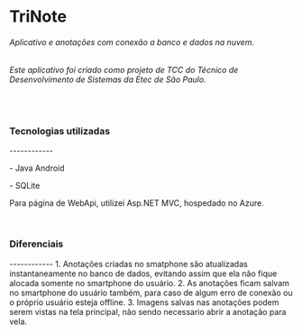<h1>TriNote</h1>
<h6>Aplicativo e anotações com conexão a banco e dados na nuvem.</h6>
<h6>Este aplicativo foi criado como projeto de TCC do Técnico de Desenvolvimento de Sistemas da Etec de São Paulo.</h6>

<br />

<h3>Tecnologias utilizadas</h3>
------------
<p>- Java Android</p>
<p>- SQLite</p>

<p>Para página de WebApi, utilizei Asp.NET MVC, hospedado no Azure.</p>

<br />

<h3>Diferenciais</h3>
------------
1. Anotações criadas no smatphone são atualizadas instantaneamente no banco de dados, evitando assim que ela não fique alocada somente no smartphone do usuário.
2. As anotações ficam salvam no smartphone do usuário também, para caso de algum erro de conexão ou o próprio usuário esteja offline.
3. Imagens salvas nas anotações podem serem vistas na tela principal, não sendo necessario abrir a anotação para vela.
<br />
